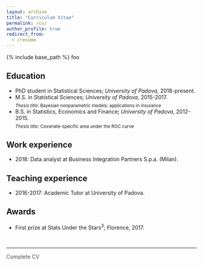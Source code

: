 ```yaml
---
layout: archive
title: "Curriculum Vitae"
permalink: /cv/
author_profile: true
redirect_from:
  - /resume
---
```


{% include base_path %}
<a class="typeA">foo</a>
<style type="text/css">
    a {text-decoration: none;}
    a.typeA:hover {text-decoration: underline;}
</style>


Education
------
* PhD student in Statistical Sciences; _University of Padova_, 2018-present.
* M.S. in Statistical Sciences; _University of Padova_, 2015-2017.<br/><sub>_Thesis title_: Bayesian nonparametric models: applications in insurance</sub>
* B.S. in Statistics, Economics and Finance; _University of Padova_, 2012-2015. <br/><sub>_Thesis title_: Covariate-specific area under the ROC curve</sub>

Work experience
------
* 2018: Data analyst at Business Integration Partners S.p.a. (Milan). 
  
Teaching experience
------
* 2016-2017: Academic Tutor at University of Padova.

Awards
------
* First prize at [Stats Under the Stars<sup>3</sup>](http://local.disia.unifi.it/sus3/); Florence, 2017.

<br/>



---
<foo>
<a href="https://laura-dangelo.github.io/files/CV_dangelo_laura.pdf" style="color:rgb(73,78,82)">Complete CV</a>
</foo>
